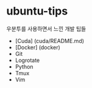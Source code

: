 # ubuntu-tips
우분투를 사용하면서 느낀 개발 팁들

* [Cuda] (cuda/README.md)
* [Docker] (docker)
* Git
* Logrotate
* Python
* Tmux
* Vim
